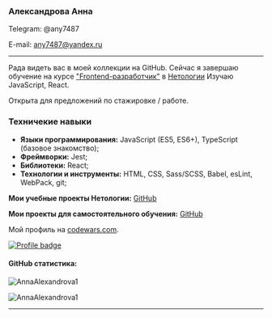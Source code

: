 <!--
**AnnaAlexandrova1/AnnaAlexandrova1** is a ✨ _special_ ✨ repository because its `README.md` (this file) appears on your GitHub profile.-->
### Александрова Анна
Telegram: @any7487

E-mail: any7487@yandex.ru

---

Рада видеть вас в моей коллекции на GitHub.
Сейчас я завершаю обучение на курсе  ["Frontend-разработчик"](https://netology.ru/profile/program/fe-42/schedule) в  [Нетологии](https://netology.ru)
Изучаю JavaScript, React.

Открыта для предложений по стажировке / работе. 

### Техничекие навыки

* **Языки программирования:** JavaScript (ES5, ES6+), TypeScript (базовое знакомство);
* **Фреймворки:** Jest;
* **Библиотеки:** React;
* **Технологии и инструменты:** HTML, CSS, Sass/SCSS, Babel, esLint, WebPack, git;

**Мои учебные проекты Нетологии:** [GitHub](https://github.com/AnnaAlexandrova1/portfolio)

**Мои проекты для самостоятельного обучения:** [GitHub](https://github.com/AnnaAlexandrova1/portfolio)

Мой профиль на [codewars.com](https://www.codewars.com/).

[![Profile badge](https://www.codewars.com/users/any7487/badges/large)](https://www.codewars.com/users/any7487)

#### GitHub статистика:

<p align="left"> <img src="https://github-readme-stats.vercel.app/api?username=AnnaAlexandrova1&show_icons=true&theme=dark" alt="AnnaAlexandrova1"/>
<p align="left"> <img src="https://github-readme-stats.vercel.app/api/top-langs/?username=AnnaAlexandrova1&layout=compact&theme=dark" alt="AnnaAlexandrova1"/>

---
